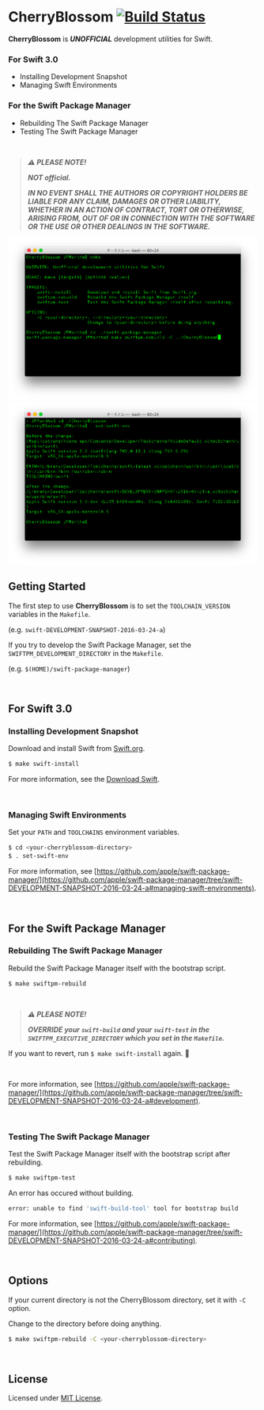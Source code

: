 # CherryBlossom [![Build Status](https://travis-ci.org/JPMartha/CherryBlossom.svg?branch=master)](https://travis-ci.org/JPMartha/CherryBlossom)

**CherryBlossom** is _**UNOFFICIAL**_ development utilities for Swift.

### For Swift 3.0

- Installing Development Snapshot
- Managing Swift Environments

### For the Swift Package Manager

- Rebuilding The Swift Package Manager
- Testing The Swift Package Manager

<br />

> _**⚠️ PLEASE NOTE!**_
>
> _**NOT official.**_
>
> _**IN NO EVENT SHALL THE AUTHORS OR COPYRIGHT HOLDERS BE LIABLE FOR ANY CLAIM, DAMAGES OR OTHER LIABILITY, WHETHER IN AN ACTION OF CONTRACT, TORT OR OTHERWISE, ARISING FROM, OUT OF OR IN CONNECTION WITH THE SOFTWARE OR THE USE OR OTHER DEALINGS IN THE SOFTWARE.**_

<img src="./Documentation/Images/CherryBlossom.png">
<img src="./Documentation/Images/set-swift-env.png">

<br />

## Getting Started

The first step to use **CherryBlossom** is to set the `TOOLCHAIN_VERSION`  variables in the `Makefile`.

(e.g. `swift-DEVELOPMENT-SNAPSHOT-2016-03-24-a`)
  
If you try to develop the Swift Package Manager, set the `SWIFTPM_DEVELOPMENT_DIRECTORY` in the `Makefile`.

(e.g. `$(HOME)/swift-package-manager`)

<br />

## For Swift 3.0

### Installing Development Snapshot

Download and install Swift from [Swift.org](https://swift.org).

```bash
$ make swift-install
```

For more information, see the [Download Swift](https://swift.org/download/#snapshots).

<br />

### Managing Swift Environments

Set your `PATH` and `TOOLCHAINS` environment variables.

```bash
$ cd <your-cherryblossom-directory>
$ . set-swift-env
```

For more information, see [https://github.com/apple/swift-package-manager/](https://github.com/apple/swift-package-manager/tree/swift-DEVELOPMENT-SNAPSHOT-2016-03-24-a#managing-swift-environments).

<br />

## For the Swift Package Manager

### Rebuilding The Swift Package Manager

Rebuild the Swift Package Manager itself with the bootstrap script.

```bash
$ make swiftpm-rebuild
```

<br />

> _**⚠️ PLEASE NOTE!**_
>
> _**OVERRIDE your `swift-build` and your `swift-test` in the `SWIFTPM_EXECUTIVE_DIRECTORY` which you set in the `Makefile`.**_

If you want to revert, run `$ make swift-install` again. 💁

<br />

For more information, see [https://github.com/apple/swift-package-manager/](https://github.com/apple/swift-package-manager/tree/swift-DEVELOPMENT-SNAPSHOT-2016-03-24-a#development).

<br />

### Testing The Swift Package Manager

Test the Swift Package Manager itself with the bootstrap script after rebuilding.

```bash
$ make swiftpm-test
```

An error has occured without building.

```bash
error: unable to find 'swift-build-tool' tool for bootstrap build
```

For more information, see [https://github.com/apple/swift-package-manager/](https://github.com/apple/swift-package-manager/tree/swift-DEVELOPMENT-SNAPSHOT-2016-03-24-a#contributing).

<br />

## Options

If your current directory is not the CherryBlossom directory, set it with `-C` option.

Change to the directory before doing anything.

```bash
$ make swiftpm-rebuild -C <your-cherryblossom-directory>
```

<br />

## License

Licensed under [MIT License](LICENSE).
